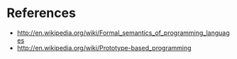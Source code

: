 # References

- http://en.wikipedia.org/wiki/Formal_semantics_of_programming_languages
- http://en.wikipedia.org/wiki/Prototype-based_programming